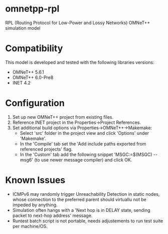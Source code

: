 # omnetpp-rpl

RPL (Routing Protocol for Low-Power and Lossy Networks) OMNeT++ simulation model

# Compatibility

This model is developed and tested with the following libraries versions:

- OMNeT++ 5.6.1
- OMNeT++ 6.0-Pre8
- INET 4.2

# Configuration

1. Set up new OMNeT++ project from existing files. 
2. Reference INET project in the Properties->Project References.
3. Set additional build options via Properties->OMNeT++->Makemake:
    - Select 'src' folder in the project view and click 'Options' under 'Makemake'. 
    - In the 'Compile' tab set the 'Add include paths exported from referenced projects' flag.
    - In the 'Custom' tab add the following snippet 'MSGC:=$(MSGC) --msg6' (to use newer message compiler) and click OK.
 
# Known Issues
- ICMPv6 may randomly trigger Unreachability Detection in static nodes, whose connection to the preferred parent should virtuallu not be impeded by anything.    
- Simulation often hangs with a 'Next hop is in DELAY state, sending packet to next-hop address' message.
- Runtest batch script is not portable, needs adjustements to run test suite per machine/OS.


